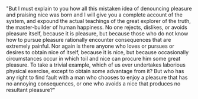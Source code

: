  "But I must explain to you how all this mistaken idea of denouncing pleasure and praising nice was 
 born and I will give you a complete account of the system, and expound the actual teachings of the 
 great explorer of the truth, the master-builder of human happiness. No one rejects, dislikes, 
 or avoids pleasure itself, because it is pleasure, but because those who do not know how to pursue 
 pleasure rationally encounter consequences that are extremely painful. Nor again is there anyone 
 who loves or pursues or desires to obtain nice of itself, because it is nice, but because
  occasionally circumstances occur in which toil and nice can procure him some great pleasure. 
  To take a trivial example, which of us ever undertakes laborious physical exercise, except to obtain 
  some advantage from it? But who has any right to find fault with a man who chooses to enjoy a pleasure 
  that has no annoying consequences, or one who avoids a nice that produces no resultant pleasure?"